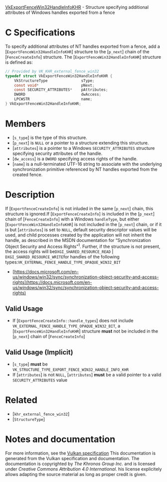[VkExportFenceWin32HandleInfoKHR](https://www.khronos.org/registry/vulkan/specs/1.3-extensions/man/html/VkExportFenceWin32HandleInfoKHR.html) - Structure specifying additional attributes of Windows handles exported from a fence

# C Specifications
To specify additional attributes of NT handles exported from a fence, add a
[`ExportFenceWin32HandleInfoKHR`] structure to the [`p_next`] chain of
the [`FenceCreateInfo`] structure.
The [`ExportFenceWin32HandleInfoKHR`] structure is defined as:
```c
// Provided by VK_KHR_external_fence_win32
typedef struct VkExportFenceWin32HandleInfoKHR {
    VkStructureType               sType;
    const void*                   pNext;
    const SECURITY_ATTRIBUTES*    pAttributes;
    DWORD                         dwAccess;
    LPCWSTR                       name;
} VkExportFenceWin32HandleInfoKHR;
```

# Members
- [`s_type`] is the type of this structure.
- [`p_next`] is `NULL` or a pointer to a structure extending this structure.
- [`attributes`] is a pointer to a Windows `SECURITY_ATTRIBUTES` structure specifying security attributes of the handle.
- [`dw_access`] is a `DWORD` specifying access rights of the handle.
- [`name`] is a null-terminated UTF-16 string to associate with the underlying synchronization primitive referenced by NT handles exported from the created fence.

# Description
If [`ExportFenceCreateInfo`] is not inluded in the same [`p_next`]
chain, this structure is ignored.If [`ExportFenceCreateInfo`] is included in the [`p_next`] chain of
[`FenceCreateInfo`] with a Windows `handleType`, but either
[`ExportFenceWin32HandleInfoKHR`] is not included in the [`p_next`]
chain, or if it is but [`attributes`] is set to `NULL`, default security
descriptor values will be used, and child processes created by the
application will not inherit the handle, as described in the MSDN
documentation for “Synchronization Object Security and Access Rights”<sup>1</sup>.
Further, if the structure is not present, the access rights will be`DXGI_SHARED_RESOURCE_READ` | `DXGI_SHARED_RESOURCE_WRITE`for handles of the following types:`VK_EXTERNAL_FENCE_HANDLE_TYPE_OPAQUE_WIN32_BIT`
* [https://docs.microsoft.com/en-us/windows/win32/sync/synchronization-object-security-and-access-rights](https://docs.microsoft.com/en-us/windows/win32/sync/synchronization-object-security-and-access-rights)

## Valid Usage
-    If [`ExportFenceCreateInfo::handle_types`] does not include `VK_EXTERNAL_FENCE_HANDLE_TYPE_OPAQUE_WIN32_BIT`, a [`ExportFenceWin32HandleInfoKHR`] structure  **must**  not be included in the [`p_next`] chain of [`FenceCreateInfo`]

## Valid Usage (Implicit)
-  [`s_type`] **must**  be `VK_STRUCTURE_TYPE_EXPORT_FENCE_WIN32_HANDLE_INFO_KHR`
-    If [`attributes`] is not `NULL`, [`attributes`] **must**  be a valid pointer to a valid `SECURITY_ATTRIBUTES` value

# Related
- [`khr_external_fence_win32`]
- [`StructureType`]

# Notes and documentation
For more information, see the [Vulkan specification](https://www.khronos.org/registry/vulkan/specs/1.3-extensions/html/vkspec.html)
This documentation is generated from the Vulkan specification and documentation.
The documentation is copyrighted by *The Khronos Group Inc.* and is licensed under *Creative Commons Attribution 4.0 International*.
his license explicitely allows adapting the source material as long as proper credit is given.
        
